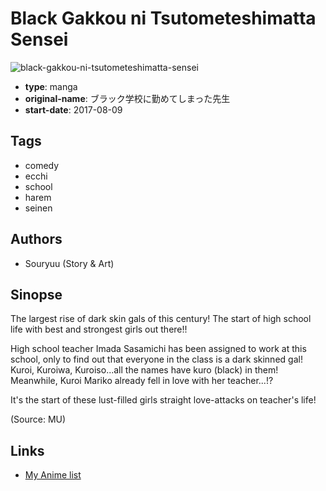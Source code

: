 # Black Gakkou ni Tsutometeshimatta Sensei

![black-gakkou-ni-tsutometeshimatta-sensei](https://cdn.myanimelist.net/images/manga/3/212584.jpg)

-   **type**: manga
-   **original-name**: ブラック学校に勤めてしまった先生
-   **start-date**: 2017-08-09

## Tags

-   comedy
-   ecchi
-   school
-   harem
-   seinen

## Authors

-   Souryuu (Story & Art)

## Sinopse

The largest rise of dark skin gals of this century! The start of high school life with best and strongest girls out there!!

High school teacher Imada Sasamichi has been assigned to work at this school, only to find out that everyone in the class is a dark skinned gal! Kuroi, Kuroiwa, Kuroiso...all the names have kuro (black) in them! Meanwhile, Kuroi Mariko already fell in love with her teacher...!?

It's the start of these lust-filled girls straight love-attacks on teacher's life!

(Source: MU)

## Links

-   [My Anime list](https://myanimelist.net/manga/114003/Black_Gakkou_ni_Tsutometeshimatta_Sensei)
